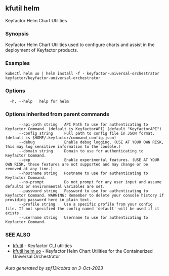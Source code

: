 ## kfutil helm

Keyfactor Helm Chart Utilities

### Synopsis

Keyfactor Helm Chart Utilities used to configure charts and assist in the deployment of Keyfactor products.

### Examples

```
kubectl helm uo | helm install -f - keyfactor-universal-orchestrator keyfactor/keyfactor-universal-orchestrator
```

### Options

```
  -h, --help   help for helm
```

### Options inherited from parent commands

```
      --api-path string   API Path to use for authenticating to Keyfactor Command. (default is KeyfactorAPI) (default "KeyfactorAPI")
      --config string     Full path to config file in JSON format. (default is $HOME/.keyfactor/command_config.json)
      --debug             Enable debug logging. (USE AT YOUR OWN RISK, this may log sensitive information to the console.)
      --domain string     Domain to use for authenticating to Keyfactor Command.
      --exp               Enable experimental features. (USE AT YOUR OWN RISK, these features are not supported and may change or be removed at any time.)
      --hostname string   Hostname to use for authenticating to Keyfactor Command.
      --no-prompt         Do not prompt for any user input and assume defaults or environmental variables are set.
      --password string   Password to use for authenticating to Keyfactor Command. WARNING: Remember to delete your console history if providing password here in plain text.
      --profile string    Use a specific profile from your config file. If not specified the config named 'default' will be used if it exists.
      --username string   Username to use for authenticating to Keyfactor Command.
```

### SEE ALSO

* [kfutil](kfutil.md)	 - Keyfactor CLI utilities
* [kfutil helm uo](kfutil_helm_uo.md)	 - Keyfactor Helm Chart Utilities for the Containerized Universal Orchestrator

###### Auto generated by spf13/cobra on 3-Oct-2023
